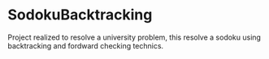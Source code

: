 # SodokuBacktracking

Project realized to resolve a university problem, this resolve a sodoku using backtracking and fordward checking technics.
